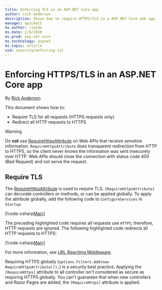 ```yaml
---
title: Enforcing TLS in an ASP.NET Core app
author: rick-anderson
description: Shows how to require HTTPS/TLS in a ASP.NET Core web app.
manager: wpickett
ms.author: riande
ms.date: 2/9/2018
ms.prod: asp.net-core
ms.technology: aspnet
ms.topic: article
uid: security/enforcing-ssl
---
```

# Enforcing HTTPS/TLS in an ASP.NET Core app

By [Rick Anderson](https://twitter.com/RickAndMSFT)

This document shows how to:

- Require TLS for all requests (HTTPS requests only).
- Redirect all HTTP requests to HTTPS.

> [!WARNING]
> Do **not** use [RequireHttpsAttribute](/dotnet/api/Microsoft.AspNetCore.Mvc.RequireHttpsAttribute) on Web APIs that receive sensitive information. `RequireHttpsAttribute` does transparent redirection from HTTP to HTTPS, so the client never knows the information was sent insecurely over HTTP. Web APIs should close the connection with status code 400 (Bad Request) and not serve the request.

<a name="require-ssl"></a>
## Require TLS

The [RequireHttpsAttribute](/dotnet/api/Microsoft.AspNetCore.Mvc.RequireHttpsAttribute) is used to require TLS. `[RequireHttpsAttribute]` can decorate controllers or methods, or can be applied globally. To apply the attribute globally, add the following code to `ConfigureServices` in `Startup`:

[!code-csharp[Main](authentication/accconfirm/sample/WebApp1/Startup.cs?name=snippet2&highlight=4-999)]

The preceding highlighted code requires all requests use `HTTPS`; therefore, HTTP requests are ignored. The following highlighted code redirects all HTTP requests to HTTPS:

[!code-csharp[Main](authentication/accconfirm/sample/WebApp1/Startup.cs?name=snippet_AddRedirectToHttps&highlight=7-999)]

For more information, see [URL Rewriting Middleware](xref:fundamentals/url-rewriting).

Requiring HTTPS globally (`options.Filters.Add(new RequireHttpsAttribute());`) is a security best practice. Applying the
`[RequireHttps]` attribute to all controller isn't considered as secure as requiring HTTPS globally. You can't guarantee that when new controllers and Razor Pages are added, the `[RequireHttps]` attribute is applied.